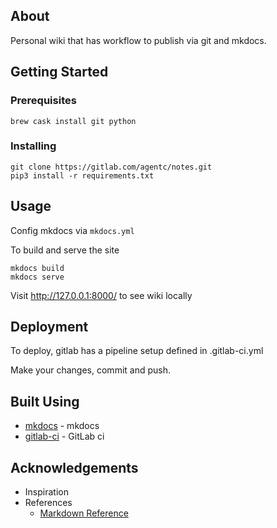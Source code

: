 ## About <a name = "about"></a>
Personal wiki that has workflow to publish via git and mkdocs.

##  Getting Started <a name = "getting_started"></a>

### Prerequisites
```
brew cask install git python
```

### Installing
```
git clone https://gitlab.com/agentc/notes.git
pip3 install -r requirements.txt
```

## Usage <a name="usage"></a>

Config mkdocs via `mkdocs.yml`

To build and serve the site
```
mkdocs build
mkdocs serve
```
Visit http://127.0.0.1:8000/ to see wiki locally

## Deployment <a name = "deployment"></a>
To deploy, gitlab has a pipeline setup defined in .gitlab-ci.yml

Make your changes, commit and push.

## Built Using <a name = "built_using"></a>
- [mkdocs](https://github.com/mkdocs/mkdocs) - mkdocs
- [gitlab-ci](https://docs.gitlab.com/ee/ci/) - GitLab ci

## Acknowledgements <a name = "acknowledgement"></a>
- Inspiration
- References
    - [Markdown Reference](https://www.markdownguide.org/)